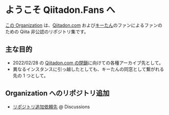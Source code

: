 # ようこそ Qiitadon.Fans へ

[この Organization](https://github.com/Qiitadon) は、[Qiitadon.com](https://qiitadon.com/) および[キーたん](https://github.com/increments/mastodon/blob/qiitadon/app/javascript/images/qiitadon-getting-started.png)のファンによるファンのための Qiita 非公認のリポジトリ集です。

## 主な目的

-  2022/02/28 の [Qiitadon.com の閉鎖](https://blog.qiita.com/terminate-provision-of-qiitadon/)に向けての各種アーカイブ先として。
-  異なるインスタンスに引っ越したとしても、キーたんの同窓として繋がれる先の 1 つとして。

## Organization へのリポジトリ追加

- [リポジトリ追加依頼先](https://github.com/Qiitadon/welcome/discussions/1) @ Discussions
